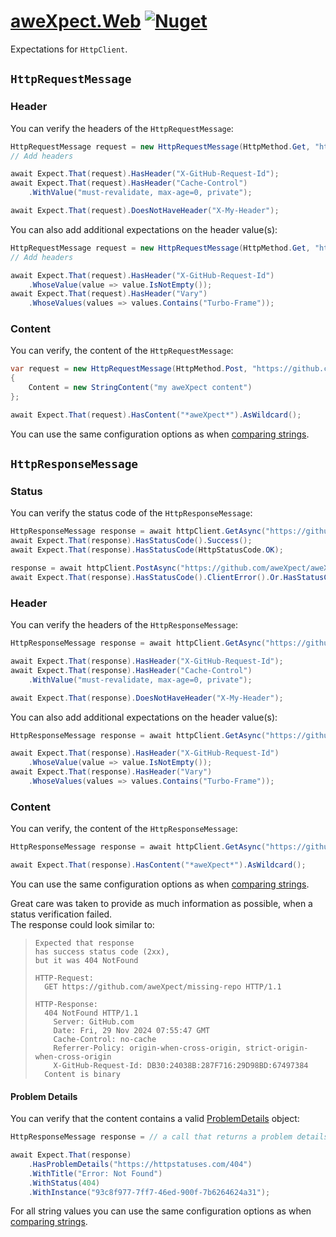 # [aweXpect.Web](https://github.com/aweXpect/aweXpect.Web) [![Nuget](https://img.shields.io/nuget/v/aweXpect.Web)](https://www.nuget.org/packages/aweXpect.Web)

Expectations for `HttpClient`.


## `HttpRequestMessage`

### Header

You can verify the headers of the `HttpRequestMessage`:

```csharp
HttpRequestMessage request = new HttpRequestMessage(HttpMethod.Get, "https://github.com/aweXpect/aweXpect.Web");
// Add headers

await Expect.That(request).HasHeader("X-GitHub-Request-Id");
await Expect.That(request).HasHeader("Cache-Control")
    .WithValue("must-revalidate, max-age=0, private");

await Expect.That(request).DoesNotHaveHeader("X-My-Header");
```

You can also add additional expectations on the header value(s):

```csharp
HttpRequestMessage request = new HttpRequestMessage(HttpMethod.Get, "https://github.com/aweXpect/aweXpect.Web");
// Add headers

await Expect.That(request).HasHeader("X-GitHub-Request-Id")
    .WhoseValue(value => value.IsNotEmpty());
await Expect.That(request).HasHeader("Vary")
    .WhoseValues(values => values.Contains("Turbo-Frame"));
```

### Content

You can verify, the content of the `HttpRequestMessage`:

```csharp
var request = new HttpRequestMessage(HttpMethod.Post, "https://github.com/aweXpect/aweXpect.Web")
{
	Content = new StringContent("my aweXpect content")
};

await Expect.That(request).HasContent("*aweXpect*").AsWildcard();
```

You can use the same configuration options as when [comparing strings](https://awexpect.com/docs/expectations/string#equality).


## `HttpResponseMessage`

### Status

You can verify the status code of the `HttpResponseMessage`:

```csharp
HttpResponseMessage response = await httpClient.GetAsync("https://github.com/aweXpect/aweXpect.Web");
await Expect.That(response).HasStatusCode().Success();
await Expect.That(response).HasStatusCode(HttpStatusCode.OK);

response = await httpClient.PostAsync("https://github.com/aweXpect/aweXpect.Web", new StringContent(""));
await Expect.That(response).HasStatusCode().ClientError().Or.HasStatusCode().ServerError().Or.HasStatusCode().Redirection();
```

### Header

You can verify the headers of the `HttpResponseMessage`:

```csharp
HttpResponseMessage response = await httpClient.GetAsync("https://github.com/aweXpect/aweXpect.Web");

await Expect.That(response).HasHeader("X-GitHub-Request-Id");
await Expect.That(response).HasHeader("Cache-Control")
    .WithValue("must-revalidate, max-age=0, private");

await Expect.That(response).DoesNotHaveHeader("X-My-Header");
```

You can also add additional expectations on the header value(s):

```csharp
HttpResponseMessage response = await httpClient.GetAsync("https://github.com/aweXpect/aweXpect.Web");

await Expect.That(response).HasHeader("X-GitHub-Request-Id")
    .WhoseValue(value => value.IsNotEmpty());
await Expect.That(response).HasHeader("Vary")
    .WhoseValues(values => values.Contains("Turbo-Frame"));
```

### Content

You can verify, the content of the `HttpResponseMessage`:

```csharp
HttpResponseMessage response = await httpClient.GetAsync("https://github.com/aweXpect/aweXpect");

await Expect.That(response).HasContent("*aweXpect*").AsWildcard();
```

You can use the same configuration options as when [comparing strings](https://awexpect.com/docs/expectations/string#equality).

Great care was taken to provide as much information as possible, when a status verification failed.  
The response could look similar to:
> ```
> Expected that response
> has success status code (2xx),
> but it was 404 NotFound
> 
> HTTP-Request:
>   GET https://github.com/aweXpect/missing-repo HTTP/1.1
> 
> HTTP-Response:
>   404 NotFound HTTP/1.1
>     Server: GitHub.com
>     Date: Fri, 29 Nov 2024 07:55:47 GMT
>     Cache-Control: no-cache
>     Referrer-Policy: origin-when-cross-origin, strict-origin-when-cross-origin
>     X-GitHub-Request-Id: DB30:24038B:287F716:29D98BD:67497384
>   Content is binary
> ```

#### Problem Details

You can verify that the content contains a valid [ProblemDetails](https://learn.microsoft.com/en-us/dotnet/api/microsoft.aspnetcore.mvc.problemdetails) object:

```csharp
HttpResponseMessage response = // a call that returns a problem details object

await Expect.That(response)
    .HasProblemDetails("https://httpstatuses.com/404")
    .WithTitle("Error: Not Found")
    .WithStatus(404)
    .WithInstance("93c8f977-7ff7-46ed-900f-7b6264624a31");
```

For all string values you can use the same configuration options as when [comparing strings](https://awexpect.com/docs/expectations/string#equality). 

